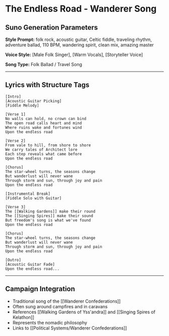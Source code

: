 # The Endless Road - Wanderer Song

## Suno Generation Parameters

**Style Prompt:** folk rock, acoustic guitar, Celtic fiddle, traveling rhythm, adventure ballad, 110 BPM, wandering spirit, clean mix, amazing master

**Voice Style:** [Male Folk Singer], [Warm Vocals], [Storyteller Voice]

**Song Type:** Folk Ballad / Travel Song

---

## Lyrics with Structure Tags

```lyrics
[Intro]
[Acoustic Guitar Picking]
[Fiddle Melody]

[Verse 1]
No walls can hold, no crown can bind
The open road calls heart and mind
Where ruins wake and fortunes wind
Upon the endless road

[Verse 2]
From vale to hill, from shore to shore
We carry tales of Architect lore
Each step reveals what came before
Upon the endless road

[Chorus]
The star-wheel turns, the seasons change
But wanderlust will never wane
Through storm and sun, through joy and pain
Upon the endless road

[Instrumental Break]
[Fiddle Solo with Guitar]

[Verse 3]
The [[Walking Gardens]] make their round
The [[Singing Spires]] make their sound
But freedom's song is what we've found
Upon the endless road

[Chorus]
The star-wheel turns, the seasons change
But wanderlust will never wane
Through storm and sun, through joy and pain
Upon the endless road

[Outro]
[Acoustic Guitar Fade]
Upon the endless road...
```

---

## Campaign Integration
- Traditional song of the [[Wanderer Confederations]]
- Often sung around campfires and in caravans
- References [[Walking Gardens of Yss'andra]] and [[Singing Spires of Kelathon]]
- Represents the nomadic philosophy
- Links to [[Political Systems/Wanderer Confederations]]